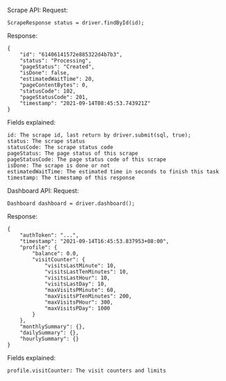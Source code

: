 Scrape API:
Request:
    
    ScrapeResponse status = driver.findById(id);

Response:

    {
        "id": "61406141572e885322d4b7b3",
        "status": "Processing",
        "pageStatus": "Created",
        "isDone": false,
        "estimatedWaitTime": 20,
        "pageContentBytes": 0,
        "statusCode": 102,
        "pageStatusCode": 201,
        "timestamp": "2021-09-14T08:45:53.743921Z"
    }

Fields explained:

    id: The scrape id, last return by driver.submit(sql, true);
    status: The scrape status
    statusCode: The scrape status code
    pageStatus: The page status of this scrape
    pageStatusCode: The page status code of this scrape
    isDone: The scrape is done or not
    estimatedWaitTime: The estimated time in seconds to finish this task
    timestamp: The timestamp of this response

Dashboard API:
Request: 

    Dashboard dashboard = driver.dashboard();

Response:

    {
        "authToken": "...",
        "timestamp": "2021-09-14T16:45:53.837953+08:00",
        "profile": {
            "balance": 0.0,
            "visitCounter": {
                "visitsLastMinute": 10,
                "visitsLastTenMinutes": 10,
                "visitsLastHour": 10,
                "visitsLastDay": 10,
                "maxVisitsPMinute": 60,
                "maxVisitsPTenMinutes": 200,
                "maxVisitsPHour": 300,
                "maxVisitsPDay": 1000
            }
        },
        "monthlySummary": {},
        "dailySummary": {},
        "hourlySummary": {}
    }

Fields explained:

    profile.visitCounter: The visit counters and limits
